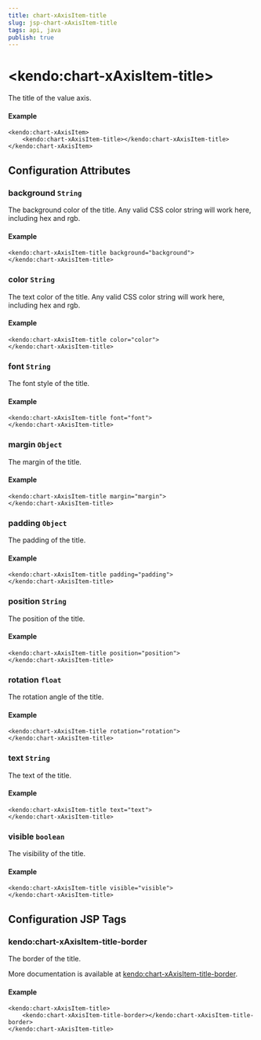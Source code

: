 ```yaml
---
title: chart-xAxisItem-title
slug: jsp-chart-xAxisItem-title
tags: api, java
publish: true
---
```


# \<kendo:chart-xAxisItem-title\>

The title of the value axis.

#### Example
    <kendo:chart-xAxisItem>
        <kendo:chart-xAxisItem-title></kendo:chart-xAxisItem-title>
    </kendo:chart-xAxisItem>

## Configuration Attributes

### background `String`

The background color of the title. Any valid CSS color string will work here, including
hex and rgb.

#### Example
    <kendo:chart-xAxisItem-title background="background">
    </kendo:chart-xAxisItem-title>

### color `String`

The text color of the title. Any valid CSS color string will work here, including hex and rgb.

#### Example
    <kendo:chart-xAxisItem-title color="color">
    </kendo:chart-xAxisItem-title>

### font `String`

The font style of the title.

#### Example
    <kendo:chart-xAxisItem-title font="font">
    </kendo:chart-xAxisItem-title>

### margin `Object`

The margin of the title.

#### Example
    <kendo:chart-xAxisItem-title margin="margin">
    </kendo:chart-xAxisItem-title>

### padding `Object`

The padding of the title.

#### Example
    <kendo:chart-xAxisItem-title padding="padding">
    </kendo:chart-xAxisItem-title>

### position `String`

The position of the title.

#### Example
    <kendo:chart-xAxisItem-title position="position">
    </kendo:chart-xAxisItem-title>

### rotation `float`

The rotation angle of the title.

#### Example
    <kendo:chart-xAxisItem-title rotation="rotation">
    </kendo:chart-xAxisItem-title>

### text `String`

The text of the title.

#### Example
    <kendo:chart-xAxisItem-title text="text">
    </kendo:chart-xAxisItem-title>

### visible `boolean`

The visibility of the title.

#### Example
    <kendo:chart-xAxisItem-title visible="visible">
    </kendo:chart-xAxisItem-title>


##  Configuration JSP Tags

### kendo:chart-xAxisItem-title-border

The border of the title.

More documentation is available at [kendo:chart-xAxisItem-title-border](chart/xaxisitem-title-border).

#### Example

    <kendo:chart-xAxisItem-title>
        <kendo:chart-xAxisItem-title-border></kendo:chart-xAxisItem-title-border>
    </kendo:chart-xAxisItem-title>

